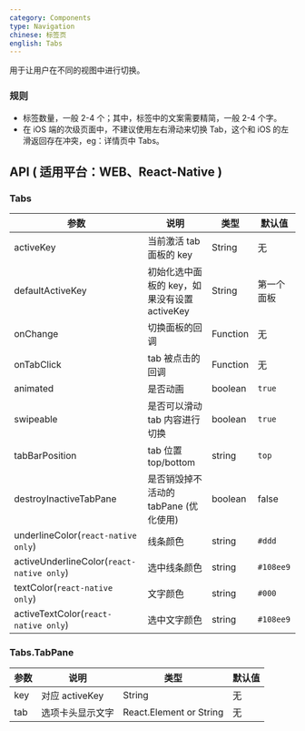 ```yaml
---
category: Components
type: Navigation
chinese: 标签页
english: Tabs
---
```



用于让用户在不同的视图中进行切换。

### 规则
- 标签数量，一般 2-4 个；其中，标签中的文案需要精简，一般 2-4 个字。
- 在 iOS 端的次级页面中，不建议使用左右滑动来切换 Tab，这个和 iOS 的左滑返回存在冲突，eg：详情页中 Tabs。


## API ( 适用平台：WEB、React-Native )

### Tabs

| 参数             | 说明                                         | 类型     | 默认值        |
|------------------|----------------------------------------------|----------|---------------|
| activeKey        | 当前激活 tab 面板的 key                      | String   | 无            |
| defaultActiveKey | 初始化选中面板的 key，如果没有设置 activeKey | String   | 第一个面板    |
| onChange         | 切换面板的回调                               | Function | 无            |
| onTabClick       | tab 被点击的回调                             | Function | 无            |
| animated |  是否动画    |  boolean   |    `true`    |
| swipeable |  是否可以滑动 tab 内容进行切换    |  boolean   |    `true`    |
| tabBarPosition |    tab 位置 top/bottom        |  string    |    `top`        |
| destroyInactiveTabPane | 是否销毁掉不活动的 tabPane (优化使用) |  boolean    |    false   |
| underlineColor(`react-native only`) |   线条颜色       |  string    |    `#ddd`        |
| activeUnderlineColor(`react-native only`) |   选中线条颜色       |  string    |    `#108ee9`        |
| textColor(`react-native only`) |   文字颜色       |  string    |    `#000`        |
| activeTextColor(`react-native only`) |   选中文字颜色       |  string    |    `#108ee9`        |

### Tabs.TabPane

| 参数 | 说明             | 类型                    | 默认值 |
|------|------------------|-------------------------|--------|
| key  | 对应 activeKey   | String                  | 无     |
| tab  | 选项卡头显示文字 | React.Element or String | 无     |
